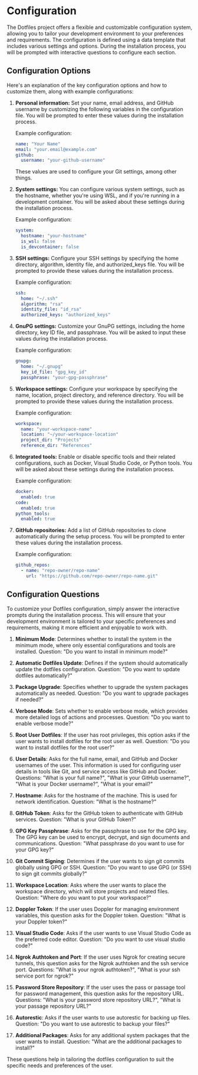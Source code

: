 # Configuration

The Dotfiles project offers a flexible and customizable configuration system, allowing you to tailor your development environment to your preferences and requirements. The configuration is defined using a data template that includes various settings and options. During the installation process, you will be prompted with interactive questions to configure each section.

## Configuration Options

Here's an explanation of the key configuration options and how to customize them, along with example configurations:

1. **Personal information:** Set your name, email address, and GitHub username by customizing the following variables in the configuration file. You will be prompted to enter these values during the installation process.

   Example configuration:

   ```yaml
   name: "Your Name"
   email: "your.email@example.com"
   github:
     username: "your-github-username"
   ```

   These values are used to configure your Git settings, among other things.

2. **System settings:** You can configure various system settings, such as the hostname, whether you're using WSL, and if you're running in a development container. You will be asked about these settings during the installation process.

   Example configuration:

   ```yaml
   system:
     hostname: "your-hostname"
     is_wsl: false
     is_devcontainer: false
   ```

3. **SSH settings:** Configure your SSH settings by specifying the home directory, algorithm, identity file, and authorized_keys file. You will be prompted to provide these values during the installation process.

   Example configuration:

   ```yaml
   ssh:
     home: "~/.ssh"
     algorithm: "rsa"
     identity_file: "id_rsa"
     authorized_keys: "authorized_keys"
   ```

4. **GnuPG settings:** Customize your GnuPG settings, including the home directory, key ID file, and passphrase. You will be asked to input these values during the installation process.

   Example configuration:

   ```yaml
   gnupg:
     home: "~/.gnupg"
     key_id_file: "gpg_key_id"
     passphrase: "your-gpg-passphrase"
   ```

5. **Workspace settings:** Configure your workspace by specifying the name, location, project directory, and reference directory. You will be prompted to provide these values during the installation process.

   Example configuration:

   ```yaml
   workspace:
     name: "your-workspace-name"
     location: "~/your-workspace-location"
     project_dir: "Projects"
     reference_dir: "References"
   ```

6. **Integrated tools:** Enable or disable specific tools and their related configurations, such as Docker, Visual Studio Code, or Python tools. You will be asked about these settings during the installation process.

   Example configuration:

   ```yaml
   docker:
     enabled: true
   code:
     enabled: true
   python_tools:
     enabled: true
   ```

7. **GitHub repositories:** Add a list of GitHub repositories to clone automatically during the setup process. You will be prompted to enter these values during the installation process.

   Example configuration:

   ```yaml
   github_repos:
     - name: "repo-owner/repo-name"
       url: "https://github.com/repo-owner/repo-name.git"
   ```

## Configuration Questions

To customize your Dotfiles configuration, simply answer the interactive prompts during the installation process. This will ensure that your development environment is tailored to your specific preferences and requirements, making it more efficient and enjoyable to work with.

1. **Minimum Mode**: Determines whether to install the system in the minimum mode, where only essential configurations and tools are installed.
   Question: "Do you want to install in minimum mode?"

2. **Automatic Dotfiles Update**: Defines if the system should automatically update the dotfiles configuration.
   Question: "Do you want to update dotfiles automatically?"

3. **Package Upgrade**: Specifies whether to upgrade the system packages automatically as needed.
   Question: "Do you want to upgrade packages if needed?"

4. **Verbose Mode**: Sets whether to enable verbose mode, which provides more detailed logs of actions and processes.
   Question: "Do you want to enable verbose mode?"

5. **Root User Dotfiles**: If the user has root privileges, this option asks if the user wants to install dotfiles for the root user as well.
   Question: "Do you want to install dotfiles for the root user?"

6. **User Details**: Asks for the full name, email, and GitHub and Docker usernames of the user. This information is used for configuring user details in tools like Git, and service access like GitHub and Docker.
   Questions: "What is your full name?", "What is your GitHub username?", "What is your Docker username?", "What is your email?"

7. **Hostname**: Asks for the hostname of the machine. This is used for network identification.
   Question: "What is the hostname?"

8. **GitHub Token**: Asks for the GitHub token to authenticate with GitHub services.
   Question: "What is your GitHub Token?"

9. **GPG Key Passphrase**: Asks for the passphrase to use for the GPG key. The GPG key can be used to encrypt, decrypt, and sign documents and communications.
   Question: "What passphrase do you want to use for your GPG key?"

10. **Git Commit Signing**: Determines if the user wants to sign git commits globally using GPG or SSH.
    Question: "Do you want to use GPG (or SSH) to sign git commits globally?"

11. **Workspace Location**: Asks where the user wants to place the workspace directory, which will store projects and related files.
    Question: "Where do you want to put your workspace?"

12. **Doppler Token**: If the user uses Doppler for managing environment variables, this question asks for the Doppler token.
    Question: "What is your Doppler token?"

13. **Visual Studio Code**: Asks if the user wants to use Visual Studio Code as the preferred code editor.
    Question: "Do you want to use visual studio code?"

14. **Ngrok Authtoken and Port**: If the user uses Ngrok for creating secure tunnels, this question asks for the Ngrok authtoken and the ssh service port.
    Questions: "What is your ngrok authtoken?", "What is your ssh service port for ngrok?"

15. **Password Store Repository**: If the user uses the pass or passage tool for password management, this question asks for the repository URL.
    Questions: "What is your password store repository URL?", "What is your passage repository URL?"

16. **Autorestic**: Asks if the user wants to use autorestic for backing up files.
    Question: "Do you want to use autorestic to backup your files?"

17. **Additional Packages**: Asks for any additional system packages that the user wants to install.
    Question: "What are the additional packages to install?"

These questions help in tailoring the dotfiles configuration to suit the specific needs and preferences of the user.
